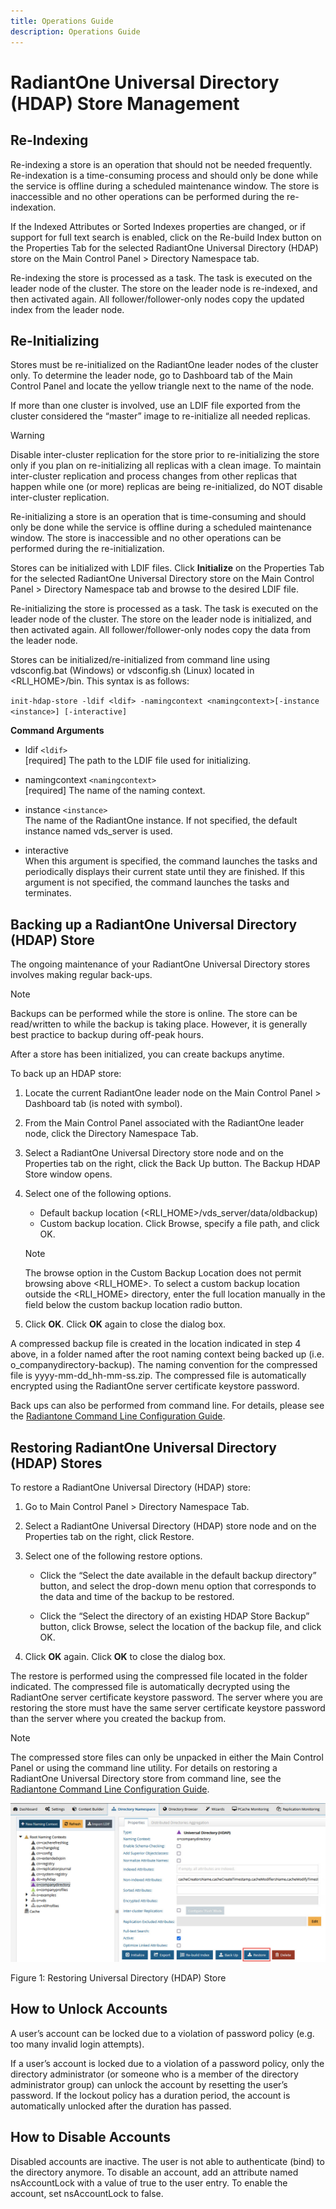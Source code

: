 ```yaml
---
title: Operations Guide
description: Operations Guide
---
```


# RadiantOne Universal Directory (HDAP) Store Management

## Re-Indexing

Re-indexing a store is an operation that should not be needed frequently. Re-indexation is a time-consuming process and should only be done while the service is offline during a scheduled maintenance window. The store is inaccessible and no other operations can be performed during the re-indexation.

If the Indexed Attributes or Sorted Indexes properties are changed, or if support for full text search is enabled, click on the Re-build Index button on the Properties Tab for the selected RadiantOne Universal Directory (HDAP) store on the Main Control Panel > Directory Namespace tab.

Re-indexing the store is processed as a task. The task is executed on the leader node of the cluster. The store on the leader node is re-indexed, and then activated again. All follower/follower-only nodes copy the updated index from the leader node.

## Re-Initializing

Stores must be re-initialized on the RadiantOne leader nodes of the cluster only. To determine the leader node, go to Dashboard tab of the Main Control Panel and locate the yellow triangle next to the name of the node.

If more than one cluster is involved, use an LDIF file exported from the cluster considered the “master” image to re-initialize all needed replicas.

>[!warning]
>Disable inter-cluster replication for the store prior to re-initializing the store only if you plan on re-initializing all replicas with a clean image. To maintain inter-cluster replication and process changes from other replicas that happen while one (or more) replicas are being re-initialized, do NOT disable inter-cluster replication.

Re-initializing a store is an operation that is time-consuming and should only be done while the service is offline during a scheduled maintenance window. The store is inaccessible and no other operations can be performed during the re-initialization.

Stores can be initialized with LDIF files. Click **Initialize** on the Properties Tab for the selected RadiantOne Universal Directory store on the Main Control Panel > Directory Namespace tab and browse to the desired LDIF file.

Re-initializing the store is processed as a task. The task is executed on the leader node of the cluster. The store on the leader node is initialized, and then activated again. All follower/follower-only nodes copy the data from the leader node.

Stores can be initialized/re-initialized from command line using vdsconfig.bat (Windows) or vdsconfig.sh (Linux) located in <RLI_HOME>/bin. This syntax is as follows:

`init-hdap-store -ldif <ldif> -namingcontext <namingcontext>[-instance <instance>] [-interactive]`

**Command Arguments**

- ldif `<ldif>`
<br>[required] The path to the LDIF file used for initializing.

- namingcontext `<namingcontext>`
<br>[required] The name of the naming context.

- instance `<instance>`
<br>The name of the RadiantOne instance. If not specified, the default instance named vds_server is used.

- interactive
<br>When this argument is specified, the command launches the tasks and periodically displays their current state until they are finished. If this argument is not specified, the command launches the tasks and terminates.

## Backing up a RadiantOne Universal Directory (HDAP) Store

The ongoing maintenance of your RadiantOne Universal Directory stores involves making regular back-ups.

>[!note]
>Backups can be performed while the store is online. The store can be read/written to while the backup is taking place. However, it is generally best practice to backup during off-peak hours.

After a store has been initialized, you can create backups anytime.

To back up an HDAP store:

1. Locate the current RadiantOne leader node on the Main Control Panel > Dashboard tab (is noted with symbol).

2. From the Main Control Panel associated with the RadiantOne leader node, click the Directory Namespace Tab.

3. Select a RadiantOne Universal Directory store node and on the Properties tab on the right, click the Back Up button. The Backup HDAP Store window opens.

4. Select one of the following options.

   - Default backup location (<RLI_HOME>/vds_server/data/oldbackup)
   - Custom backup location. Click Browse, specify a file path, and click OK.

    >[!note]
    >The browse option in the Custom Backup Location does not permit browsing above <RLI_HOME>. To select a custom backup location outside the <RLI_HOME> directory, enter the full location manually in the field below the custom backup location radio button.

5. Click **OK**. Click **OK** again to close the dialog box.

A compressed backup file is created in the location indicated in step 4 above, in a folder named after the root naming context being backed up (i.e. o_companydirectory-backup). The naming convention for the compressed file is yyyy-mm-dd_hh-mm-ss.zip. The compressed file is automatically encrypted using the RadiantOne server certificate keystore password.

Back ups can also be performed from command line. For details, please see the [Radiantone Command Line Configuration Guide](/documentation/command-line-configuration-guide/06-naming-context-commands).

## Restoring RadiantOne Universal Directory (HDAP) Stores

To restore a RadiantOne Universal Directory (HDAP) store:

1. Go to Main Control Panel > Directory Namespace Tab.

1. Select a RadiantOne Universal Directory (HDAP) store node and on the Properties tab on the right, click Restore.

1. Select one of the following restore options.

   - Click the “Select the date available in the default backup directory” button, and select the drop-down menu option that corresponds to the data and time of the backup to be restored.

   - Click the “Select the directory of an existing HDAP Store Backup” button, click Browse, select the location of the backup file, and click OK.

1. Click **OK** again. Click **OK** to close the dialog box.

The restore is performed using the compressed file located in the folder indicated. The compressed file is automatically decrypted using the RadiantOne server certificate keystore password. The server where you are restoring the store must have the same server certificate keystore password than the server where you created the backup from.

>[!note]
>The compressed store files can only be unpacked in either the Main Control Panel or using the command line utility. For details on restoring a RadiantOne Universal Directory store from command line, see the [Radiantone Command Line Configuration Guide](/documentation/command-line-configuration-guide/04-node-configuration-commands).

![An image showing ](Media/Image3.1.jpg)

Figure 1: Restoring Universal Directory (HDAP) Store

## How to Unlock Accounts

A user’s account can be locked due to a violation of password policy (e.g. too many invalid login attempts).

If a user’s account is locked due to a violation of a password policy, only the directory administrator (or someone who is a member of the directory administrator group) can unlock the account by resetting the user’s password. If the lockout policy has a duration period, the account is automatically unlocked after the duration has passed.

## How to Disable Accounts

Disabled accounts are inactive. The user is not able to authenticate (bind) to the directory anymore. To disable an account, add an attribute named nsAccountLock with a value of true to the user entry. To enable the account, set nsAccountLock to false.